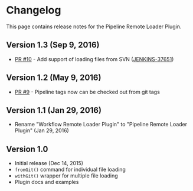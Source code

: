 Changelog
======

This page contains release notes for the Pipeline Remote Loader Plugin.

Version 1.3 (Sep 9, 2016)
----

* [PR #10](https://github.com/jenkinsci/workflow-remote-loader-plugin/pull/10) - Add support of loading files from SVN ([JENKINS-37651](https://issues.jenkins-ci.org/browse/JENKINS-37651))

Version 1.2 (May 9, 2016)
----

* [PR #9](https://github.com/jenkinsci/workflow-remote-loader-plugin/pull/9) - Pipeline tags now can be checked out from git tags

Version 1.1 (Jan 29, 2016)
----

* Rename "Workflow Remote Loader Plugin" to "Pipeline Remote Loader Plugin" (Jan 29, 2016)

Version 1.0
----

* Initial release (Dec 14, 2015)
 * <code>fromGit()</code> command for individual file loading
 * <code>withGit()</code> wrapper for multiple file loading
 * Plugin docs and examples
